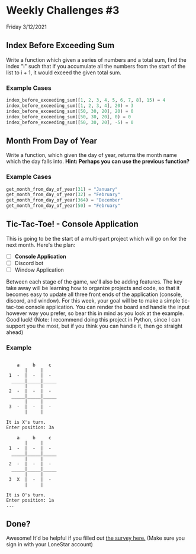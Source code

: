 # Weekly Challenges #3
Friday 3/12/2021

## Index Before Exceeding Sum
Write a function which given a series of numbers and a total sum, find the index "i" such that if you accumulate all the numbers from the start of the list to i + 1, it would exceed the given total sum.
### Example Cases
```py
index_before_exceeding_sum([1, 2, 3, 4, 5, 6, 7, 8], 15) = 4
index_before_exceeding_sum([1, 2, 3, 4], 20) = 3
index_before_exceeding_sum([50, 30, 20], 20) = 0
index_before_exceeding_sum([50, 30, 20], 0) = 0
index_before_exceeding_sum([50, 30, 20], -5) = 0
```
## Month From Day of Year
Write a function, which given the day of year, returns the month name which the day falls into. **Hint: Perhaps you can use the previous function?**
### Example Cases
```py
get_month_from_day_of_year(31) = "January"
get_month_from_day_of_year(32) = "February"
get_month_from_day_of_year(364) = "December"
get_month_from_day_of_year(50) = "February"
```

## Tic-Tac-Toe! - Console Application
This is going to be the start of a multi-part project which will go on for the next month. Here's the plan:
- [ ] **Console Application**
- [ ] Discord bot
- [ ] Window Application

Between each stage of the game, we'll also be adding features. The key take away will be learning how to organize projects and code, so that it becomes easy to update all three front ends of the application (console, discord, and window). For this week, your goal will be to make a simple tic-tac-toe console application. You can render the board and handle the input however way you prefer, so bear this in mind as you look at the example. Good luck! (Note: I recommend doing this project in Python, since I can support you the most, but if you think you can handle it, then go straight ahead)
### Example
```

    a     b     c
       |     |
 1  -  |  -  |  -
  _____|_____|_____
       |     |
 2  -  |  -  |  -
  _____|_____|_____
       |     |
 3  -  |  -  |  -
       |     |

It is X's turn.
Enter position: 3a

    a     b     c
       |     |
 1  -  |  -  |  -
  _____|_____|_____
       |     |
 2  -  |  -  |  -
  _____|_____|_____
       |     |
 3  X  |  -  |  -
       |     |

It is O's turn.
Enter position: 1a
...
```

## Done?
Awesome! It'd be helpful if you filled out [the survey here.](https://forms.office.com/Pages/ResponsePage.aspx?id=NWXzMa_R-UeZDzjcBND6RwcRX0nQfSFPh8joKIQNzttUNEJGVkdKR0JUUUs1VklVN1A0Q0NQUDQyTy4u) (Make sure you sign in with your LoneStar account)

